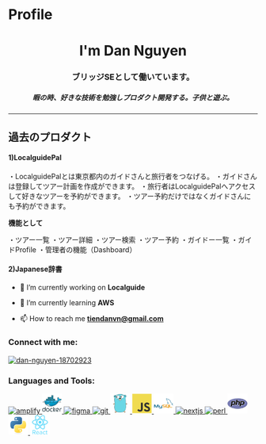 # Profile
<h1 align="center">I'm Dan Nguyen</h1>
<h3 align="center">ブリッジSEとして働いています。</h3>
<h5 align="center">暇の時、好きな技術を勉強しプロダクト開発する。子供と遊ぶ。</h5>
<hr>
<h2 align="left">過去のプロダクト</h2>
<h4 align="left">1)LocalguidePal</h4>
  <p>
    ・LocalguidePalとは東京都内のガイドさんと旅行者をつなげる。
    ・ガイドさんは登録してツアー計画を作成ができます。
    ・旅行者はLocalguidePalへアクセスして好きなツアーを予約ができます。
    ・ツアー予約だけではなくガイドさんにも予約ができます。
    <p><b>機能として</b></p>  
    ・ツアー一覧
    ・ツアー詳細
    ・ツアー検索
    ・ツアー予約
    ・ガイドー一覧
    ・ガイドProfile
    ・管理者の機能（Dashboard）
  </p>
<h4 align="left">2)Japanese辞書</h4>



- 🔭 I’m currently working on **Localguide**

- 🌱 I’m currently learning **AWS**

- 📫 How to reach me **tiendanvn@gmail.com**

<h3 align="left">Connect with me:</h3>
<p align="left">
<a href="https://linkedin.com/in/dan-nguyen-18702923" target="blank"><img align="center" src="https://raw.githubusercontent.com/rahuldkjain/github-profile-readme-generator/master/src/images/icons/Social/linked-in-alt.svg" alt="dan-nguyen-18702923" height="30" width="40" /></a>
</p>

<h3 align="left">Languages and Tools:</h3>
<p align="left"> <a href="https://aws.amazon.com/amplify/" target="_blank" rel="noreferrer"> <img src="https://docs.amplify.aws/assets/logo-dark.svg" alt="amplify" width="40" height="40"/> </a> <a href="https://www.docker.com/" target="_blank" rel="noreferrer"> <img src="https://raw.githubusercontent.com/devicons/devicon/master/icons/docker/docker-original-wordmark.svg" alt="docker" width="40" height="40"/> </a> <a href="https://www.figma.com/" target="_blank" rel="noreferrer"> <img src="https://www.vectorlogo.zone/logos/figma/figma-icon.svg" alt="figma" width="40" height="40"/> </a> <a href="https://git-scm.com/" target="_blank" rel="noreferrer"> <img src="https://www.vectorlogo.zone/logos/git-scm/git-scm-icon.svg" alt="git" width="40" height="40"/> </a> <a href="https://golang.org" target="_blank" rel="noreferrer"> <img src="https://raw.githubusercontent.com/devicons/devicon/master/icons/go/go-original.svg" alt="go" width="40" height="40"/> </a> <a href="https://developer.mozilla.org/en-US/docs/Web/JavaScript" target="_blank" rel="noreferrer"> <img src="https://raw.githubusercontent.com/devicons/devicon/master/icons/javascript/javascript-original.svg" alt="javascript" width="40" height="40"/> </a> <a href="https://www.mysql.com/" target="_blank" rel="noreferrer"> <img src="https://raw.githubusercontent.com/devicons/devicon/master/icons/mysql/mysql-original-wordmark.svg" alt="mysql" width="40" height="40"/> </a> <a href="https://nextjs.org/" target="_blank" rel="noreferrer"> <img src="https://cdn.worldvectorlogo.com/logos/nextjs-2.svg" alt="nextjs" width="40" height="40"/> </a> <a href="https://www.perl.org/" target="_blank" rel="noreferrer"> <img src="https://api.iconify.design/logos-perl.svg" alt="perl" width="40" height="40"/> </a> <a href="https://www.php.net" target="_blank" rel="noreferrer"> <img src="https://raw.githubusercontent.com/devicons/devicon/master/icons/php/php-original.svg" alt="php" width="40" height="40"/> </a> <a href="https://www.python.org" target="_blank" rel="noreferrer"> <img src="https://raw.githubusercontent.com/devicons/devicon/master/icons/python/python-original.svg" alt="python" width="40" height="40"/> </a> <a href="https://reactjs.org/" target="_blank" rel="noreferrer"> <img src="https://raw.githubusercontent.com/devicons/devicon/master/icons/react/react-original-wordmark.svg" alt="react" width="40" height="40"/> </a> </p>

